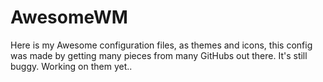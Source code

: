 # AwesomeWM
Here is my Awesome configuration files, as themes and icons, this config was made by getting many pieces from many GitHubs out there.
It's still buggy. Working on them yet..
